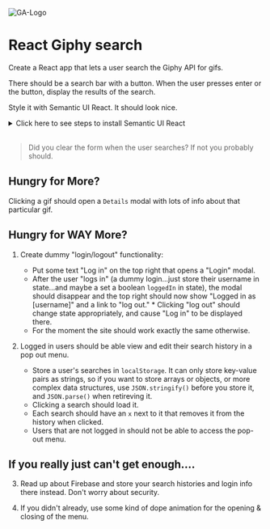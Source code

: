 ![GA-Logo](https://camo.githubusercontent.com/6ce15b81c1f06d716d753a61f5db22375fa684da/68747470733a2f2f67612d646173682e73332e616d617a6f6e6177732e636f6d2f70726f64756374696f6e2f6173736574732f6c6f676f2d39663838616536633963333837313639306533333238306663663535376633332e706e67) 

# React Giphy search

Create a React app that lets a user search the Giphy API for gifs. 

There should be a search bar with a button.  When the user presses enter or the button, display the results of the search.

Style it with Semantic UI React.  It should look nice.

<details>
   <summary>Click here to see steps to install Semantic UI React</summary>
      
   1. `npm install semantic-ui-css`
   2. `npm install semantic-ui-react`
   3. Inside of `index.js`, above your `index.css`, `import 'semantic-ui-css/semantic.min.css';`

</details>
<br />

> Did you clear the form when the user searches? If not you probably should.

## Hungry for More?

Clicking a gif should open a `Details` modal with lots of info about that particular gif.

## Hungry for WAY More?  

1. Create dummy "login/logout" functionality:
    * Put some text "Log in" on the top right that opens a "Login" modal. 
    * After the user "logs in" (a dummy login...just store their username in state...and maybe a set a boolean `loggedIn` in state), the modal should disappear and the top right should now show "Logged in as [username]" and a link to "log out."  * Clicking "log out" should change state appropriately, and cause "Log in" to be displayed there. 
    * For the moment the site should work exactly the same otherwise.

2. Logged in users should be able view and edit their search history in a pop out menu.
    * Store a user's searches in `localStorage`.  It can only store key-value pairs as strings, so if you want to store arrays or objects, or more complex data structures, use `JSON.stringify()` before you store it, and `JSON.parse()` when retireving it.
    * Clicking a search should load it.
    * Each search should have an `x` next to it that removes it from the history when clicked.
    * Users that are not logged in should not be able to access the pop-out menu.
   
## If you really just can't get enough....

3. Read up about Firebase and store your search histories and login info there instead.  Don't worry about security.

4. If you didn't already, use some kind of dope animation for the opening & closing of the menu. 
